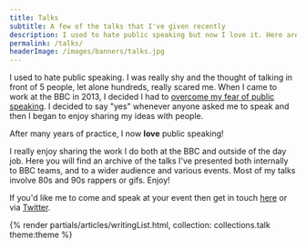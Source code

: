 ```yaml
---
title: Talks
subtitle: A few of the talks that I've given recently
description: I used to hate public speaking but now I love it. Here are a few of my recent talks.
permalink: /talks/
headerImage: /images/banners/talks.jpg
---
```


I used to hate public speaking. I was really shy and the thought of talking in front of 5 people, let alone hundreds, really scared me. When I came to work at the BBC in 2013, I decided I had to [overcome my fear of public speaking](/gain-confidence-at-public-speaking/). I decided to say "yes" whenever anyone asked me to speak and then I began to enjoy sharing my ideas with people.

After many years of practice, I now **love** public speaking!

I really enjoy sharing the work I do both at the BBC and outside of the day job. Here you will find an archive of the talks I've presented both internally to BBC teams, and to a wider audience and various events. Most of my talks involve 80s and 90s rappers or gifs. Enjoy!

If you'd like me to come and speak at your event then get in touch [here](/contact/) or via [Twitter]({{socialMedia.twitter.url}}).

{% render partials/articles/writingList.html, collection: collections.talk theme:theme %}
